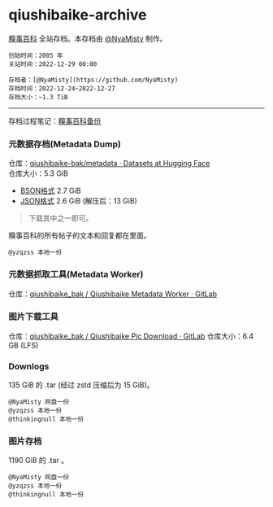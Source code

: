 # qiushibaike-archive

[糗事百科](https://www.qiushibaike.com) 全站存档。本存档由 [@NyaMisty](https://github.com/NyaMisty) 制作。

```metadata
创始时间：2005 年
关站时间：2022-12-29 00:00
```

```
存档者：[@NyaMisty](https://github.com/NyaMisty)
存档时间：2022-12-24~2022-12-27
存档大小：~1.3 TiB
```

---

存档过程笔记：[糗事百科备份](https://drafts.misty.moe/%E7%B3%97%E4%BA%8B%E7%99%BE%E7%A7%91%E5%A4%87%E4%BB%BD-a1887e9cde9e4612af2b044fb6d72732#d38347085c214945a8b0b5b184ba7304)

### 元数据存档(Metadata Dump)

仓库：[qiushibaike-bak/metadata · Datasets at Hugging Face](https://huggingface.co/datasets/qiushibaike-bak/metadata)  
仓库大小：5.3 GiB

- [BSON格式](https://huggingface.co/datasets/qiushibaike-bak/metadata/resolve/main/articles.bson.gz) 2.7 GiB
- [JSON格式](https://huggingface.co/datasets/qiushibaike-bak/metadata/resolve/main/articles.json.gz) 2.6 GiB (解压后：13 GiB)

> 下载其中之一即可。

糗事百科的所有帖子的文本和回复都在里面。


```dataholder
@yzqzss 本地一份
```

### 元数据抓取工具(Metadata Worker)

仓库：[qiushibaike_bak / Qiushibaike Metadata Worker · GitLab](https://gitlab.com/qiushibaike_bak/worker)

### 图片下载工具

仓库：[qiushibaike_bak / Qiushibaike Pic Download · GitLab](https://gitlab.com/qiushibaike_bak/picdown)
仓库大小：6.4 GB (LFS)

### Downlogs

135 GiB 的 .tar (经过 zstd 压缩后为 15 GiB)。

```dataholder
@NyaMisty 网盘一份
@yzqzss 本地一份
@thinkingnull 本地一份
```

### 图片存档

1190 GiB 的 .tar 。

```dataholder
@NyaMisty 网盘一份
@yzqzss 本地一份
@thinkingnull 本地一份
```
